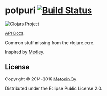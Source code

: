 # potpuri [![Build Status](https://travis-ci.org/metosin/potpuri.svg?branch=master)](https://travis-ci.org/metosin/potpuri)

[![Clojars Project](http://clojars.org/metosin/potpuri/latest-version.svg)](http://clojars.org/metosin/potpuri)

[API Docs](https://cljdoc.xyz/d/metosin/potpuri/0.5.2/api/potpuri.core).

Common stuff missing from the clojure.core.

Inspired by [Medley](https://github.com/weavejester/medley).

## License

Copyright © 2014-2018 [Metosin Oy](http://www.metosin.fi)

Distributed under the Eclipse Public License 2.0.
